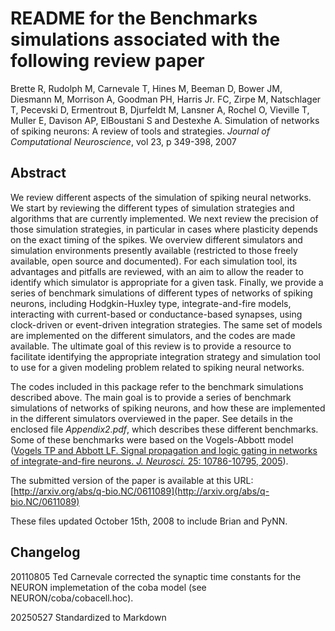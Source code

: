 # README for the Benchmarks simulations associated with the following review paper

Brette R, Rudolph M, Carnevale T, Hines M, Beeman D, Bower JM, Diesmann M, Morrison A, Goodman PH, Harris Jr. FC, Zirpe M, Natschlager T, Pecevski D, Ermentrout B, Djurfeldt M, Lansner A, Rochel O, Vieville T, Muller E, Davison AP, ElBoustani S and Destexhe A. Simulation of networks of spiking neurons: A review of tools and strategies. *Journal of Computational Neuroscience*, vol 23, p 349-398, 2007

## Abstract

We review different aspects of the simulation of spiking neural networks. We start by reviewing the different types of simulation strategies and algorithms that are currently implemented. We next review the precision of those simulation strategies, in particular in cases where plasticity depends on the exact timing of the spikes. We overview different simulators and simulation environments presently available (restricted to those freely available, open source and documented). For each simulation tool, its advantages and pitfalls are reviewed, with an aim to allow the reader to identify which simulator is appropriate for a given task. Finally, we provide a series of benchmark simulations of different types of networks of spiking neurons, including Hodgkin-Huxley type, integrate-and-fire models, interacting with current-based or conductance-based synapses, using clock-driven or event-driven integration strategies. The same set of models are implemented on the different simulators, and the codes are made available. The ultimate goal of this review is to provide a resource to facilitate identifying the appropriate integration strategy and simulation tool to use for a given modeling problem related to spiking neural networks.

The codes included in this package refer to the benchmark simulations described above. The main goal is to provide a series of benchmark simulations of networks of spiking neurons, and how these are implemented in the different simulators overviewed in the paper. See details in the enclosed file *Appendix2.pdf*, which describes these different benchmarks. Some of these benchmarks were based on the Vogels-Abbott model ([Vogels TP and Abbott LF. Signal propagation and logic gating in networks of integrate-and-fire neurons. *J. Neurosci.* 25: 10786-10795, 2005](http://www.jneurosci.org/cgi/content/full/25/46/10786)).

The submitted version of the paper is available at this URL:
[http://arxiv.org/abs/q-bio.NC/0611089](http://arxiv.org/abs/q-bio.NC/0611089)

These files updated October 15th, 2008 to include Brian and PyNN.

## Changelog
20110805 Ted Carnevale corrected the synaptic time constants for the NEURON implemetation of the coba model (see NEURON/coba/cobacell.hoc).

20250527 Standardized to Markdown
